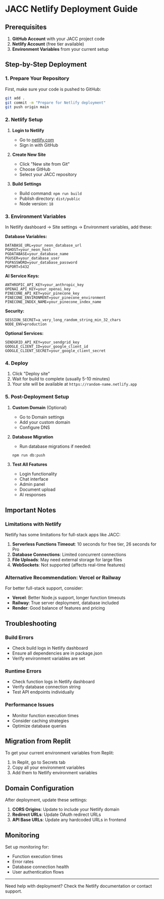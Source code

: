 # JACC Netlify Deployment Guide

## Prerequisites

1. **GitHub Account** with your JACC project code
2. **Netlify Account** (free tier available)
3. **Environment Variables** from your current setup

## Step-by-Step Deployment

### 1. Prepare Your Repository

First, make sure your code is pushed to GitHub:

```bash
git add .
git commit -m "Prepare for Netlify deployment"
git push origin main
```

### 2. Netlify Setup

1. **Login to Netlify**
   - Go to [netlify.com](https://netlify.com)
   - Sign in with GitHub

2. **Create New Site**
   - Click "New site from Git"
   - Choose GitHub
   - Select your JACC repository

3. **Build Settings**
   - Build command: `npm run build`
   - Publish directory: `dist/public`
   - Node version: `18`

### 3. Environment Variables

In Netlify dashboard → Site settings → Environment variables, add these:

**Database Variables:**
```
DATABASE_URL=your_neon_database_url
PGHOST=your_neon_host
PGDATABASE=your_database_name
PGUSER=your_database_user
PGPASSWORD=your_database_password
PGPORT=5432
```

**AI Service Keys:**
```
ANTHROPIC_API_KEY=your_anthropic_key
OPENAI_API_KEY=your_openai_key
PINECONE_API_KEY=your_pinecone_key
PINECONE_ENVIRONMENT=your_pinecone_environment
PINECONE_INDEX_NAME=your_pinecone_index_name
```

**Security:**
```
SESSION_SECRET=a_very_long_random_string_min_32_chars
NODE_ENV=production
```

**Optional Services:**
```
SENDGRID_API_KEY=your_sendgrid_key
GOOGLE_CLIENT_ID=your_google_client_id
GOOGLE_CLIENT_SECRET=your_google_client_secret
```

### 4. Deploy

1. Click "Deploy site"
2. Wait for build to complete (usually 5-10 minutes)
3. Your site will be available at `https://random-name.netlify.app`

### 5. Post-Deployment Setup

1. **Custom Domain** (Optional)
   - Go to Domain settings
   - Add your custom domain
   - Configure DNS

2. **Database Migration**
   - Run database migrations if needed:
   ```bash
   npm run db:push
   ```

3. **Test All Features**
   - Login functionality
   - Chat interface
   - Admin panel
   - Document upload
   - AI responses

## Important Notes

### **Limitations with Netlify**

Netlify has some limitations for full-stack apps like JACC:

1. **Serverless Functions Timeout**: 10 seconds for free tier, 26 seconds for Pro
2. **Database Connections**: Limited concurrent connections
3. **File Uploads**: May need external storage for large files
4. **WebSockets**: Not supported (affects real-time features)

### **Alternative Recommendation: Vercel or Railway**

For better full-stack support, consider:

- **Vercel**: Better Node.js support, longer function timeouts
- **Railway**: True server deployment, database included
- **Render**: Good balance of features and pricing

## Troubleshooting

### Build Errors
- Check build logs in Netlify dashboard
- Ensure all dependencies are in package.json
- Verify environment variables are set

### Runtime Errors
- Check function logs in Netlify dashboard
- Verify database connection string
- Test API endpoints individually

### Performance Issues
- Monitor function execution times
- Consider caching strategies
- Optimize database queries

## Migration from Replit

To get your current environment variables from Replit:

1. In Replit, go to Secrets tab
2. Copy all your environment variables
3. Add them to Netlify environment variables

## Domain Configuration

After deployment, update these settings:

1. **CORS Origins**: Update to include your Netlify domain
2. **Redirect URLs**: Update OAuth redirect URLs
3. **API Base URLs**: Update any hardcoded URLs in frontend

## Monitoring

Set up monitoring for:
- Function execution times
- Error rates
- Database connection health
- User authentication flows

---

Need help with deployment? Check the Netlify documentation or contact support.